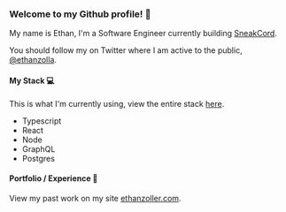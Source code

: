 ### Welcome to my Github profile! 🦖

My name is Ethan, I'm a Software Engineer currently building [SneakCord](https://twitter.com/SneakCord). 

You should follow my on Twitter where I am active to the public, [@ethanzolla](https://twitter.com/ethanzolla).

#### My Stack 💻
This is what I'm currently using, view the entire stack [here](https://stackshare.io/ezolla/my-stack).
- Typescript
- React
- Node
- GraphQL
- Postgres

#### Portfolio / Experience 👤
View my past work on my site [ethanzoller.com](https://ethanzoller.com/).
